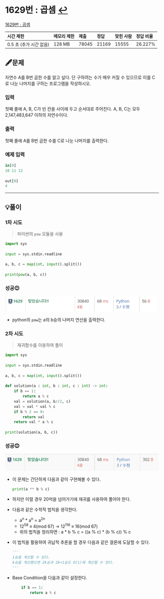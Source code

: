 # 1629번 : 곱셈 [↩](../../acmicpc)

[1629번 : 곱셈](https://www.acmicpc.net/problem/1629)

| 시간 제한               | 메모리 제한 | 제출  | 정답  | 맞힌 사람 | 정답 비율 |
| :---------------------- | :---------- | :---- | :---- | :-------- | :-------- |
| 0.5 초 (추가 시간 없음) | 128 MB      | 78045 | 21169 | 15555     | 26.227%   |

## 🖋️문제

자연수 A를 B번 곱한 수를 알고 싶다. 단 구하려는 수가 매우 커질 수 있으므로 이를 C로 나눈 나머지를 구하는 프로그램을 작성하시오.

### 입력

첫째 줄에 A, B, C가 빈 칸을 사이에 두고 순서대로 주어진다. A, B, C는 모두 2,147,483,647 이하의 자연수이다.

### 출력

첫째 줄에 A를 B번 곱한 수를 C로 나눈 나머지를 출력한다.

### 예제 입력

```python
in[0]
10 11 12

out[0]
4
```

---

## 💡풀이

### 1차 시도

> 파이썬의 `pow` 모듈을 사용

```python
import sys

input = sys.stdin.readline

a, b, c = map(int, input().split())

print(pow(a, b, c))
```

###  성공😊

![image-20221128164900481](images/image-20221128164900481.png)

* python의 `pow`는 a의 b승의 나머지 연산을 출력한다.

### 2차 시도

> 재귀함수를 이용하여 풀이

```python
import sys

input = sys.stdin.readline

a, b, c = map(int, input().split())

def solution(a : int, b : int, c : int) -> int:
    if b == 1:
        return a % c
    val = solution(a, b//2, c)
    val = val * val % c
    if b % 2 == 0:
        return val
    return val * a % c

print(solution(a, b, c))
```

###  성공😊

![image-20221128165120711](images/image-20221128165120711.png)

* 이 문제는 간단하게 다음과 같이 구현해볼 수 있다.

  ```python
  print(a ** b % c)
  ```

* 하지만 이럴 경우 20억을 넘어가기에 재귀를 사용하여 풀어야 한다.

* 다음과 같은 수학적 법칙을 생각한다.

  * a<sup>n</sup> * a<sup>n</sup> = a<sup>2n</sup>
  * 12<sup>58</sup> ≡ 4(mod 67) -> 12<sup>116</sup> ≡ 16(mod 67)
  * 위의 법칙을 정리하면 : a * b % c = ((a % c) * (b % c)) % c

* 이 법칙을 활용하여 귀납적 추론을 할 경우 다음과 같은 결론에 도달할 수 있다.

  ```python
  '''
  1승을 계산할 수 있다.
  k승을 계산했으면 2k승과 2k+1승도 O(1)에 계산할 수 았다.
  '''
  ```

* Base Condition을 다음과 같이 설정한다.

  ```python
      if b == 1:
          return a % c
  ```
